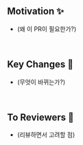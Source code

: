 ## Motivation ✨

- (왜 이 PR이 필요한가?)

<br/>

## Key Changes 🔑

- (무엇이 바뀌는가?)

<br/>

## To Reviewers 🙏

- (리뷰하면서 고려할 점)

<br/>
